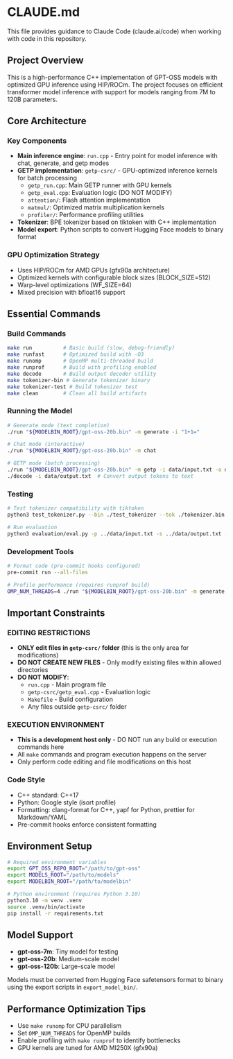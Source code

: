 # CLAUDE.md

This file provides guidance to Claude Code (claude.ai/code) when working with code in this repository.

## Project Overview

This is a high-performance C++ implementation of GPT-OSS models with optimized GPU inference using HIP/ROCm. The project focuses on efficient transformer model inference with support for models ranging from 7M to 120B parameters.

## Core Architecture

### Key Components
- **Main inference engine**: `run.cpp` - Entry point for model inference with chat, generate, and getp modes
- **GETP implementation**: `getp-csrc/` - GPU-optimized inference kernels for batch processing
  - `getp_run.cpp`: Main GETP runner with GPU kernels
  - `getp_eval.cpp`: Evaluation logic (DO NOT MODIFY)
  - `attention/`: Flash attention implementation
  - `matmul/`: Optimized matrix multiplication kernels
  - `profiler/`: Performance profiling utilities
- **Tokenizer**: BPE tokenizer based on tiktoken with C++ implementation
- **Model export**: Python scripts to convert Hugging Face models to binary format

### GPU Optimization Strategy
- Uses HIP/ROCm for AMD GPUs (gfx90a architecture)
- Optimized kernels with configurable block sizes (BLOCK_SIZE=512)
- Warp-level optimizations (WF_SIZE=64)
- Mixed precision with bfloat16 support

## Essential Commands

### Build Commands
```bash
make run          # Basic build (slow, debug-friendly)
make runfast      # Optimized build with -O3
make runomp       # OpenMP multi-threaded build
make runprof      # Build with profiling enabled
make decode       # Build output decoder utility
make tokenizer-bin # Generate tokenizer binary
make tokenizer-test # Build tokenizer test
make clean        # Clean all build artifacts
```

### Running the Model
```bash
# Generate mode (text completion)
./run "${MODELBIN_ROOT}/gpt-oss-20b.bin" -m generate -i "1+1="

# Chat mode (interactive)
./run "${MODELBIN_ROOT}/gpt-oss-20b.bin" -m chat

# GETP mode (batch processing)
./run "${MODELBIN_ROOT}/gpt-oss-20b.bin" -m getp -i data/input.txt -o data/output.txt
./decode -i data/output.txt  # Convert output tokens to text
```

### Testing
```bash
# Test tokenizer compatibility with tiktoken
python3 test_tokenizer.py --bin ./test_tokenizer --tok ./tokenizer.bin --verbose --prompt data/input.txt

# Run evaluation
python3 evaluation/eval.py -p ../data/input.txt -s ../data/output.txt -r refs_openai_gpt5.jsonl
```

### Development Tools
```bash
# Format code (pre-commit hooks configured)
pre-commit run --all-files

# Profile performance (requires runprof build)
OMP_NUM_THREADS=4 ./run "${MODELBIN_ROOT}/gpt-oss-20b.bin" -m generate -i "test"
```

## Important Constraints

### EDITING RESTRICTIONS
- **ONLY edit files in `getp-csrc/` folder** (this is the only area for modifications)
- **DO NOT CREATE NEW FILES** - Only modify existing files within allowed directories
- **DO NOT MODIFY**:
  - `run.cpp` - Main program file
  - `getp-csrc/getp_eval.cpp` - Evaluation logic  
  - `Makefile` - Build configuration
  - Any files outside `getp-csrc/` folder

### EXECUTION ENVIRONMENT
- **This is a development host only** - DO NOT run any build or execution commands here
- All `make` commands and program execution happens on the server
- Only perform code editing and file modifications on this host

### Code Style
- C++ standard: C++17
- Python: Google style (isort profile)
- Formatting: clang-format for C++, yapf for Python, prettier for Markdown/YAML
- Pre-commit hooks enforce consistent formatting

## Environment Setup
```bash
# Required environment variables
export GPT_OSS_REPO_ROOT="/path/to/gpt-oss"
export MODELS_ROOT="/path/to/models"
export MODELBIN_ROOT="/path/to/modelbin"

# Python environment (requires Python 3.10)
python3.10 -m venv .venv
source .venv/bin/activate
pip install -r requirements.txt
```

## Model Support
- **gpt-oss-7m**: Tiny model for testing
- **gpt-oss-20b**: Medium-scale model
- **gpt-oss-120b**: Large-scale model

Models must be converted from Hugging Face safetensors format to binary using the export scripts in `export_model_bin/`.

## Performance Optimization Tips
- Use `make runomp` for CPU parallelism
- Set `OMP_NUM_THREADS` for OpenMP builds
- Enable profiling with `make runprof` to identify bottlenecks
- GPU kernels are tuned for AMD MI250X (gfx90a)
